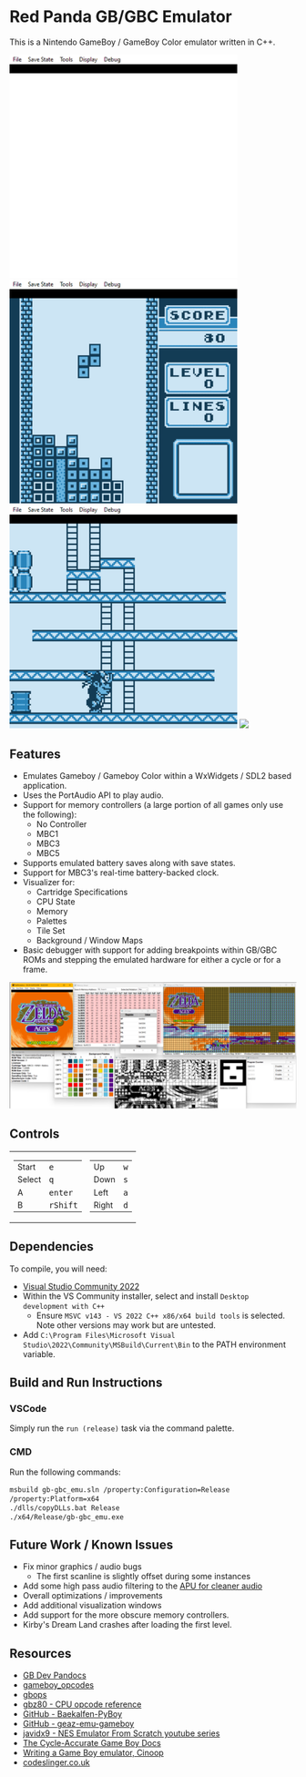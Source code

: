 # Red Panda GB/GBC Emulator
This is a Nintendo GameBoy / GameBoy Color emulator written in C++.  

<p float="left">
<img src="resources/pokemon.gif" width="400" />
<img src="resources/tetris.gif" width="400" />
<img src="resources/donkeykong.gif" width="400" /> 
<img src="resources/zelda.gif" width="400" /> 
</p>

## Features
- Emulates Gameboy / Gameboy Color within a WxWidgets / SDL2 based application.
- Uses the PortAudio API to play audio.
- Support for memory controllers (a large portion of all games only use the following):
    - No Controller
    - MBC1
    - MBC3
    - MBC5
- Supports emulated battery saves along with save states.
- Support for MBC3's real-time battery-backed clock.
- Visualizer for:
    - Cartridge Specifications
    - CPU State
    - Memory
    - Palettes
    - Tile Set
    - Background / Window Maps
- Basic debugger with support for adding breakpoints within GB/GBC ROMs and stepping the emulated hardware for either a cycle or for a frame.

<img src="resources/allWindows.png"/> 

## Controls

<table><tr>
<td>
    <table><tr>
    <td> Start </td>
    <td><kbd>e</kbd></td>
    </tr>
    <tr>
    <td> Select </td>
    <td><kbd>q</kbd></td>
    </tr>
    <tr>
    <td> A </td>
    <td><kbd>enter</kbd></td>
    </tr>
    <tr>
    <td >B </td>
    <td><kbd>rShift</kbd></td>
    </tr></table>
    
</td>
<td>
    <table><tr>
    <td> Up </td>
    <td><kbd>w</kbd></td>
    </tr>
    <tr>
    <td> Down </td>
    <td><kbd>s</kbd></td>
    </tr>
    <tr>
    <td> Left </td>
    <td><kbd>a</kbd></td>
    </tr>
    <tr>
    <td> Right </td>
    <td><kbd>d</kbd></td>
    </tr></table>
</td>
</tr> </table>

## Dependencies
To compile, you will need:
- [Visual Studio Community 2022](https://visualstudio.microsoft.com/downloads/)
- Within the VS Community installer, select and install `Desktop development with C++`
    - Ensure `MSVC v143 - VS 2022 C++ x86/x64 build tools` is selected. Note other versions may work but are untested.
- Add `C:\Program Files\Microsoft Visual Studio\2022\Community\MSBuild\Current\Bin` to the PATH environment variable. 

## Build and Run Instructions
### VSCode
Simply run the `run (release)` task via the command palette.

### CMD
Run the following commands:
```shell
msbuild gb-gbc_emu.sln /property:Configuration=Release /property:Platform=x64
./dlls/copyDLLs.bat Release 
./x64/Release/gb-gbc_emu.exe
```

## Future Work / Known Issues
- Fix minor graphics / audio bugs
    - The first scanline is slightly offset during some instances
- Add some high pass audio filtering to the [APU for cleaner audio](https://gbdev.io/pandocs/Audio_details.html#audio-details)
- Overall optimizations / improvements
- Add additional visualization windows
- Add support for the more obscure memory controllers.
- Kirby's Dream Land crashes after loading the first level.

## Resources
- [GB Dev Pandocs](https://gbdev.io/pandocs/Specifications.html)
- [gameboy_opcodes](https://www.pastraiser.com/cpu/gameboy/gameboy_opcodes.html)
- [gbops](https://izik1.github.io/gbops/)
- [gbz80 - CPU opcode reference](https://rgbds.gbdev.io/docs/v0.5.1/gbz80.7)
- [GitHub - Baekalfen-PyBoy](https://github.com/Baekalfen/PyBoy)
- [GitHub - geaz-emu-gameboy](https://github.com/geaz/emu-gameboy)
- [javidx9 - NES Emulator From Scratch youtube series](https://youtube.com/playlist?list=PLrOv9FMX8xJHqMvSGB_9G9nZZ_4IgteYf&si=AnIgsr8xeDOgW3Zx)
- [The Cycle-Accurate Game Boy Docs](https://github.com/geaz/emu-gameboy/blob/master/docs/The%20Cycle-Accurate%20Game%20Boy%20Docs.pdf)
- [Writing a Game Boy emulator, Cinoop](https://cturt.github.io/cinoop.html)
- [codeslinger.co.uk](http://www.codeslinger.co.uk/pages/projects/gameboy/beginning.html)